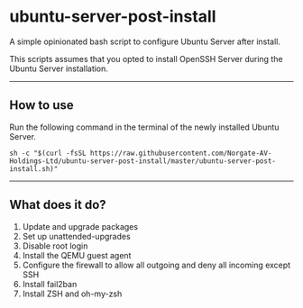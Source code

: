 # ubuntu-server-post-install

A simple opinionated bash script to configure Ubuntu Server after install.

This scripts assumes that you opted to install OpenSSH Server during the Ubuntu Server installation.

---

## How to use

Run the following command in the terminal of the newly installed Ubuntu Server.

```
sh -c "$(curl -fsSL https://raw.githubusercontent.com/Norgate-AV-Holdings-Ltd/ubuntu-server-post-install/master/ubuntu-server-post-install.sh)"
```

---

## What does it do?

1. Update and upgrade packages
2. Set up unattended-upgrades
3. Disable root login
4. Install the QEMU guest agent
5. Configure the firewall to allow all outgoing and deny all incoming except SSH
6. Install fail2ban
7. Install ZSH and oh-my-zsh

